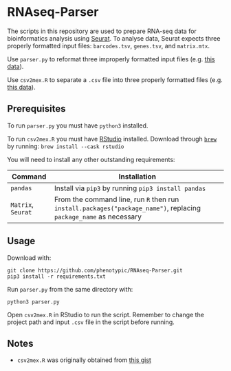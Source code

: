 # RNAseq-Parser

The scripts in this repository are used to prepare RNA-seq data for bioinformatics analysis using [Seurat](https://github.com/satijalab/seurat). To analyse data, Seurat expects three properly formatted input files: `barcodes.tsv`, `genes.tsv`, and `matrix.mtx`.

Use `parser.py` to reformat three improperly formatted input files (e.g. [this data](https://www.ncbi.nlm.nih.gov/geo/query/acc.cgi?acc=GSE192498)).

Use `csv2mex.R` to separate a `.csv` file into three properly formatted files (e.g. [this data](https://www.ncbi.nlm.nih.gov/geo/query/acc.cgi?acc=GSE137971)).

## Prerequisites

To run `parser.py` you must have `python3` installed.

To run `csv2mex.R` you must have [RStudio](https://www.rstudio.com) installed. Download through [`brew`](https://brew.sh) by running: `brew install --cask rstudio`

You will need to install any other outstanding requirements:

| Command | Installation |
| --- | --- |
| `pandas` | Install via `pip3` by running `pip3 install pandas` |
| `Matrix`, `Seurat` | From the command line, run `R` then run `install.packages("package_name")`, replacing `package_name` as necessary |

## Usage

Download with:
```
git clone https://github.com/phenotypic/RNAseq-Parser.git
pip3 install -r requirements.txt
```

Run `parser.py` from the same directory with:
```
python3 parser.py
```

Open `csv2mex.R` in RStudio to run the script. Remember to change the project path and input `.csv` file in the script before running.

## Notes

- `csv2mex.R` was originally obtained from [this gist](https://gist.github.com/xie186/332eff13dcac50f101f91494402b4bd1)
